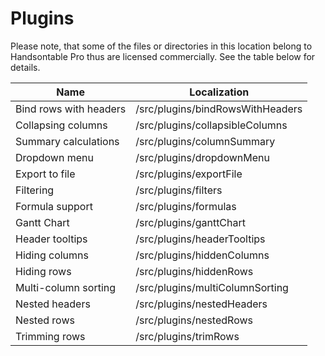 # Plugins

Please note, that some of the files or directories in this location belong to Handsontable Pro thus are licensed commercially.
See the table below for details.

| Name                    	| Localization                    	|
|--------------------------	|---------------------------------	|
| Bind rows with headers   	| /src/plugins/bindRowsWithHeaders 	|
| Collapsing columns       	| /src/plugins/collapsibleColumns 	|
| Summary calculations     	| /src/plugins/columnSummary      	|
| Dropdown menu            	| /src/plugins/dropdownMenu       	|
| Export to file           	| /src/plugins/exportFile         	|
| Filtering                	| /src/plugins/filters            	|
| Formula support          	| /src/plugins/formulas           	|
| Gantt Chart              	| /src/plugins/ganttChart         	|
| Header tooltips          	| /src/plugins/headerTooltips      	|
| Hiding columns           	| /src/plugins/hiddenColumns      	|
| Hiding rows              	| /src/plugins/hiddenRows         	|
| Multi-column sorting     	| /src/plugins/multiColumnSorting 	|
| Nested headers           	| /src/plugins/nestedHeaders      	|
| Nested rows              	| /src/plugins/nestedRows         	|
| Trimming rows            	| /src/plugins/trimRows           	|
